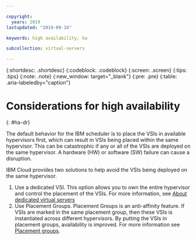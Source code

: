 ```yaml
---

copyright:
  years: 2019
lastupdated: "2019-09-16"

keywords: high availability, ha

subcollection: virtual-servers

---
```


{:shortdesc: .shortdesc}
{:codeblock: .codeblock}
{:screen: .screen}
{:tips: .tips}
{:note: .note}
{:new_window: target="_blank"}
{:pre: .pre}
{:table: .aria-labeledby="caption"}

# Considerations for high availability
{: #ha-dr}

The default behavior for the IBM scheduler is to place the VSIs in available hypervisors first, which can result in VSIs being placed within the same hypervisor. This can be catastrophic if any or all of the VSIs are deployed on the same hypervisor. A hardware (HW) or software (SW) failure can cause a disruption.

IBM Cloud provides two solutions to help avoid the VSIs being deployed on the same hypervisor.

1. Use a dedicated VSI. This option allows you to own the entire hypervisor and control the placement of the VSIs. For more information, see [About dedicated virtual servers](/docs/vsi?topic=virtual-servers-dedicated-virtual-servers)
2. Use Placement Groups. Placement Groups is an anti-affinity feature. If VSIs are marked in the same placement group, then these VSIs is instantiated across different hypervisors. By putting the VSIs in placement groups, availability is improved. For more information see [Placement groups](/docs/vsi?topic=virtual-servers-placement-groups).
